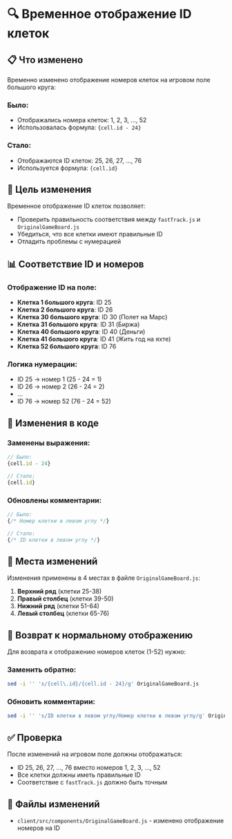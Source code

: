 # 🔍 Временное отображение ID клеток

## 📋 Что изменено

Временно изменено отображение номеров клеток на игровом поле большого круга:

### **Было:**
- Отображались номера клеток: 1, 2, 3, ..., 52
- Использовалась формула: `{cell.id - 24}`

### **Стало:**
- Отображаются ID клеток: 25, 26, 27, ..., 76
- Используется формула: `{cell.id}`

## 🎯 Цель изменения

Временное отображение ID клеток позволяет:
- Проверить правильность соответствия между `fastTrack.js` и `OriginalGameBoard.js`
- Убедиться, что все клетки имеют правильные ID
- Отладить проблемы с нумерацией

## 📊 Соответствие ID и номеров

### **Отображение ID на поле:**
- **Клетка 1 большого круга**: ID 25
- **Клетка 2 большого круга**: ID 26
- **Клетка 30 большого круга**: ID 30 (Полет на Марс)
- **Клетка 31 большого круга**: ID 31 (Биржа)
- **Клетка 40 большого круга**: ID 40 (Деньги)
- **Клетка 41 большого круга**: ID 41 (Жить год на яхте)
- **Клетка 52 большого круга**: ID 76

### **Логика нумерации:**
- ID 25 → номер 1 (25 - 24 = 1)
- ID 26 → номер 2 (26 - 24 = 2)
- ...
- ID 76 → номер 52 (76 - 24 = 52)

## 🔧 Изменения в коде

### **Заменены выражения:**
```javascript
// Было:
{cell.id - 24}

// Стало:
{cell.id}
```

### **Обновлены комментарии:**
```javascript
// Было:
{/* Номер клетки в левом углу */}

// Стало:
{/* ID клетки в левом углу */}
```

## 📍 Места изменений

Изменения применены в 4 местах в файле `OriginalGameBoard.js`:
1. **Верхний ряд** (клетки 25-38)
2. **Правый столбец** (клетки 39-50)
3. **Нижний ряд** (клетки 51-64)
4. **Левый столбец** (клетки 65-76)

## 🔄 Возврат к нормальному отображению

Для возврата к отображению номеров клеток (1-52) нужно:

### **Заменить обратно:**
```bash
sed -i '' 's/{cell\.id}/{cell.id - 24}/g' OriginalGameBoard.js
```

### **Обновить комментарии:**
```bash
sed -i '' 's/ID клетки в левом углу/Номер клетки в левом углу/g' OriginalGameBoard.js
```

## ✅ Проверка

После изменений на игровом поле должны отображаться:
- ID 25, 26, 27, ..., 76 вместо номеров 1, 2, 3, ..., 52
- Все клетки должны иметь правильные ID
- Соответствие с `fastTrack.js` должно быть точным

## 📁 Файлы изменений

- `client/src/components/OriginalGameBoard.js` - изменено отображение номеров на ID

